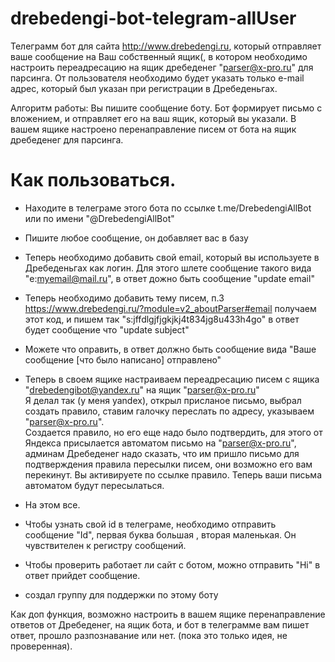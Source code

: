 # drebedengi-bot-telegram-allUser
Телеграмм бот для сайта http://www.drebedengi.ru, который отправляет ваше сообщение на Ваш собственный ящик(, в котором необходимо настроить переадресацию на ящик дребеденег "parser@x-pro.ru" для парсинга.
От пользователя необходимо будет указать только e-mail адрес, который был указан при регистрации в Дребеденьгах.

Алгоритм работы:
Вы пишите сообщение боту.
Бот формирует письмо с вложением, и отправляет его на ваш ящик, который вы указали.
В вашем ящике настроено перенаправление писем от бота на ящик дребеденег для парсинга.  

# Как пользоваться.  
- Находите в телеграме этого бота по ссылке t.me/DrebedengiAllBot или по имени "@DrebedengiAllBot"  
- Пишите любое сообщение, он добавляет вас в базу  
- Теперь необходимо добавить свой email, который вы используете в Дребеденьгах как логин. Для этого шлете сообщение такого вида "e:myemail@mail.ru", в ответ дожно быть сообщение "update email"    
- Теперь необходимо добавить тему писем, п.3 https://www.drebedengi.ru/?module=v2_aboutParser#email получаем этот код, и пишем так "s:jffdlgjfjgkjkj4t834jg8u433h4go" в ответ будет сообщение что "update subject"  
- Можете что оправить, в ответ должно быть сообщение вида "Ваше сообщение [что было написано] отправлено"    
- Теперь в своем ящике настраиваем переадресацию писем с ящика "drebedengibot@yandex.ru" на ящик "parser@x-pro.ru"  
Я делал так (у меня yandex), открыл присланое письмо, выбрал создать правило, ставим галочку переслать по адресу, указываем "parser@x-pro.ru".   
Создается правило, но его еще надо было подтвердить, для этого от Яндекса присылается автоматом письмо на "parser@x-pro.ru", админам Дребеденег надо сказать, что им пришло письмо для подтверждения правила пересылки писем, они возможно его вам перекинут. Вы активируете по ссылке правило. Теперь ваши письма автоматом будут пересылаться.  
- На этом все.  

- Чтобы узнать свой id в телеграме, необходимо отправить сообщение "Id", первая буква большая , вторая маленькая. Он чувствителен к регистру сообщений.   
- Чтобы проверить работает ли сайт с ботом, можно отправить "Hi" в ответ прийдет сообщение.

- создал группу для поддержки по этому боту    


Как доп функция, возможно настроить в вашем ящике перенаправление ответов от Дребеденег, на ящик бота, и бот в телеграмме вам пишет ответ, прошло разпознавание или нет. (пока это только идея, не проверенная). 
